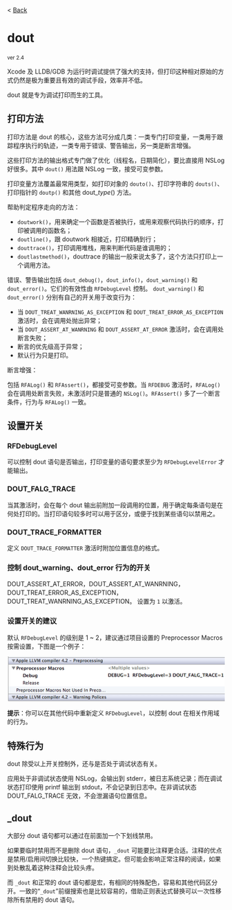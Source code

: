 < [Back](../README.md)

dout
=======
<small>ver 2.4</small>

Xcode 及 LLDB/GDB 为运行时调试提供了强大的支持，但打印这种相对原始的方式仍然是极为重要且有效的调试手段，效率并不低。

dout 就是专为调试打印而生的工具。

打印方法
----------
打印方法是 dout 的核心，这些方法可分成几类：一类专门打印变量，一类用于跟踪程序执行的轨迹，一类专用于错误、警告输出，另一类是断言增强。

这些打印方法的输出格式专门做了优化（线程名，日期简化），要比直接用 NSLog 好很多。其中 `dout()` 用法跟 NSLog 一致，接受可变参数。

打印变量方法覆盖最常用类型，如打印对象的 `douto()`、打印字符串的 `douts()`、打印指针的 `doutp()` 和其他 dout_<i>type</i>() 方法。

帮助判定程序走向的方法：

* `doutwork()`，用来确定一个函数是否被执行，或用来观察代码执行的顺序，打印被调用的函数名；
* `doutline()`，跟 doutwork 相接近，打印精确到行；
* `douttrace()`，打印调用堆栈，用来判断代码是谁调用的；
* `doutlastmethod()`，douttrace 的输出一般来说太多了，这个方法只打印上一个调用方法。

错误、警告输出包括 `dout_debug()`，`dout_info()`，`dout_warning()` 和 `dout_error()`。它们的有效性由 `RFDebugLevel` 控制。
`dout_warning()` 和 `dout_error()` 分别有自己的开关用于改变行为：

* 当 `DOUT_TREAT_WANRNING_AS_EXCEPTION` 和 `DOUT_TREAT_ERROR_AS_EXCEPTION` 激活时，会在调用处抛出异常；
* 当 `DOUT_ASSERT_AT_WANRNING` 和 `DOUT_ASSERT_AT_ERROR` 激活时，会在调用处断言失败；
* 断言的优先级高于异常；
* 默认行为只是打印。

断言增强：

包括 `RFALog()` 和 `RFAssert()`，都接受可变参数。当 `RFDEBUG` 激活时，`RFALog()` 会在调用处断言失败，未激活时只是普通的 `NSLog()`。`RFAssert()` 多了一个断言条件，行为与 `RFALog()` 一致。


设置开关
----------
### RFDebugLevel
可以控制 dout 语句是否输出，打印变量的语句要求至少为 `RFDebugLevelError` 才能输出。

### DOUT_FALG_TRACE
当其激活时，会在每个 dout 输出前附加一段调用的位置，用于确定每条语句是在何处打印的。当打印语句较多时可以用于区分，或便于找到某些语句以禁用之。

### DOUT_TRACE_FORMATTER
定义 `DOUT_TRACE_FORMATTER` 激活时附加位置信息的格式。

### 控制 dout_warning、dout_error 行为的开关
DOUT_ASSERT_AT_ERROR，DOUT_ASSERT_AT_WANRNING，DOUT_TREAT_ERROR_AS_EXCEPTION，
DOUT_TREAT_WANRNING_AS_EXCEPTION。
设置为 `1` 以激活。

### 设置开关的建议
默认 `RFDebugLevel` 的级别是 1 ~ 2，建议通过项目设置的 Preprocessor Macros 按需设置，下图是一个例子：

![根据不同需要设置编译开关](define_debuglevel_use_preproccessor_marco.png)

**提示**：你可以在其他代码中重新定义 `RFDebugLevel`，以控制 dout 在相关作用域的行为。


特殊行为
-----
dout 除受以上开关控制外，还与是否处于调试状态有关。

应用处于非调试状态使用 NSLog，会输出到 stderr，被日志系统记录；而在调试状态打印使用 printf 输出到 stdout，不会记录到日志中。在非调试状态 DOUT_FALG_TRACE 无效，不会泄漏语句位置信息。

_dout
------------
大部分 dout 语句都可以通过在前面加一个下划线禁用。

如果要临时禁用而不是删除 dout 语句，`_dout` 可能要比注释更合适。注释的优点是禁用/启用间切换比较快，一个热键搞定。但可能会影响正常注释的阅读，如果到处散乱着这种注释会比较头疼。

而 `_dout` 和正常的 dout 语句都是宏，有相同的特殊配色，容易和其他代码区分开。一致的“`_dout`”前缀搜索也是比较容易的，借助正则表达式替换可以一次性移除所有禁用的 dout 语句。
